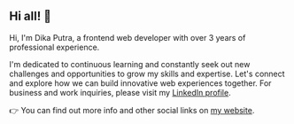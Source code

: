 ## Hi all! 👋

Hi, I'm Dika Putra, a frontend web developer with over 3 years of professional experience.

I'm dedicated to continuous learning and constantly seek out new challenges and opportunities to grow my skills and expertise. Let's connect and explore how we can build innovative web experiences together. For business and work inquiries, please visit my [LinkedIn profile](https://www.linkedin.com/in/dikaptrw/).

👉 You can find out more info and other social links on [my website](https://dikaptrw.com).

<!--
**dikaptrw/dikaptrw** is a ✨ _special_ ✨ repository because its `README.md` (this file) appears on your GitHub profile.

Here are some ideas to get you started:

- 🔭 I’m currently working on ...
- 🌱 I’m currently learning ...
- 👯 I’m looking to collaborate on ...
- 🤔 I’m looking for help with ...
- 💬 Ask me about ...
- 📫 How to reach me: ...
- 😄 Pronouns: ...
- ⚡ Fun fact: ...
-->
